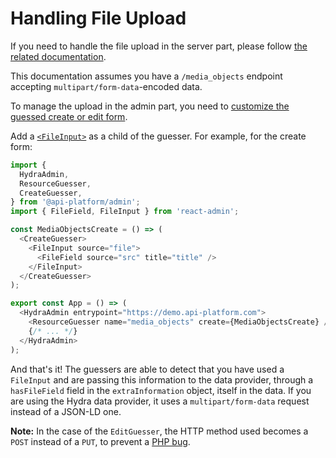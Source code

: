 # Handling File Upload

If you need to handle the file upload in the server part, please follow [the related documentation](../symfony/file-upload.md).

This documentation assumes you have a `/media_objects` endpoint accepting `multipart/form-data`-encoded data.

To manage the upload in the admin part, you need to [customize the guessed create or edit form](./customizing.md#from-inputguesser-to-react-admin-inputs).

Add a [`<FileInput>`](https://marmelab.com/react-admin/FileInput.html) as a child of the guesser. For example, for the create form:

```js
import {
  HydraAdmin,
  ResourceGuesser,
  CreateGuesser,
} from '@api-platform/admin';
import { FileField, FileInput } from 'react-admin';

const MediaObjectsCreate = () => (
  <CreateGuesser>
    <FileInput source="file">
      <FileField source="src" title="title" />
    </FileInput>
  </CreateGuesser>
);

export const App = () => (
  <HydraAdmin entrypoint="https://demo.api-platform.com">
    <ResourceGuesser name="media_objects" create={MediaObjectsCreate} />
    {/* ... */}
  </HydraAdmin>
);
```

And that's it!
The guessers are able to detect that you have used a `FileInput` and are passing this information to the data provider, through a `hasFileField` field in the `extraInformation` object, itself in the data.
If you are using the Hydra data provider, it uses a `multipart/form-data` request instead of a JSON-LD one.

**Note:** In the case of the `EditGuesser`, the HTTP method used becomes a `POST` instead of a `PUT`, to prevent a [PHP bug](https://bugs.php.net/bug.php?id=55815).
